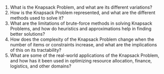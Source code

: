 

1. What is the Knapsack Problem, and what are its different variations?
2. How is the Knapsack Problem represented, and what are the different methods used to solve it?
3. What are the limitations of brute-force methods in solving Knapsack Problems, and how do heuristics and approximations help in finding better solutions?
4. How does the complexity of the Knapsack Problem change when the number of items or constraints increase, and what are the implications of this on its tractability?
5. What are some of the real-world applications of the Knapsack Problem, and how has it been used in optimizing resource allocation, finance, logistics, and other domains?